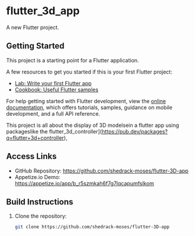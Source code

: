 # flutter_3d_app

A new Flutter project.

## Getting Started

This project is a starting point for a Flutter application.

A few resources to get you started if this is your first Flutter project:

- [Lab: Write your first Flutter app](https://docs.flutter.dev/get-started/codelab)
- [Cookbook: Useful Flutter samples](https://docs.flutter.dev/cookbook)

For help getting started with Flutter development, view the
[online documentation](https://docs.flutter.dev/), which offers tutorials,
samples, guidance on mobile development, and a full API reference.

This project is all about the display of 3D modelsein a flutter app using packageslike the
flutter_3d_controller](https://pub.dev/packages?q=flutter+3d+controller), 


## Access Links
- GitHub Repository: https://github.com/shedrack-moses/flutter-3D-app
- Appetize.io Demo: https://appetize.io/app/b_r5szmkah6f7g7lqcapumfslkom


## Build Instructions
1. Clone the repository:
   ```bash
   git clone https://github.com/shedrack-moses/flutter-3D-app
